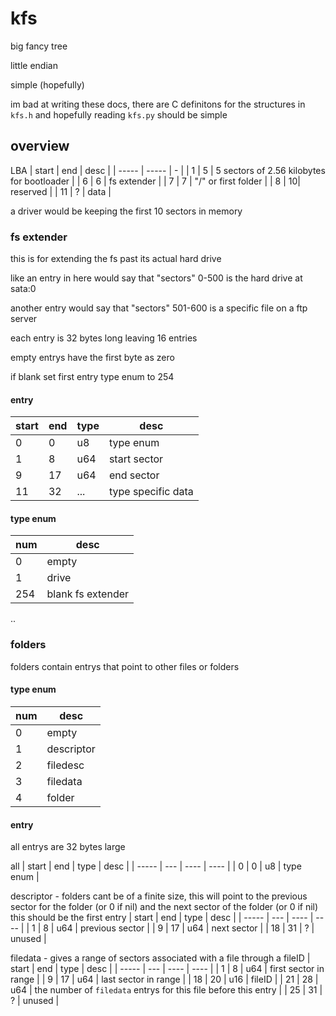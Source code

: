 # kfs

big fancy tree

little endian

simple (hopefully)

im bad at writing these docs, there are C definitons for the structures in ``kfs.h`` and hopefully reading ``kfs.py`` should be simple

## overview
LBA
| start | end | desc |
| ----- | ----- | - |
| 1 | 5 | 5 sectors of 2.56 kilobytes for bootloader |
| 6 | 6 | fs extender |
| 7 | 7 | "/" or first folder |
| 8 | 10| reserved |
| 11 | ? | data |

a driver would be keeping the first 10 sectors in memory

### fs extender
this is for extending the fs past its actual hard drive

like an entry in here would say that "sectors" 0-500 is the hard drive at sata:0

another entry would say that "sectors" 501-600 is a specific file on a ftp server

each entry is 32 bytes long leaving 16 entries

empty entrys have the first byte as zero

if blank set first entry type enum to 254

#### entry
| start | end | type | desc |
| ----- | --- | ---- | ---- |
| 0 | 0 | u8  | type enum   |
| 1 | 8 | u64 | start sector|
| 9 | 17| u64 | end sector  |
| 11| 32| ... | type specific data |

#### type enum
| num | desc |
| --- | ---- |
| 0   | empty |
| 1   | drive |
| 254 | blank fs extender |
..


### folders

folders contain entrys that point to other files or folders

#### type enum
| num | desc |
| --- | ---- |
| 0   | empty |
| 1   | descriptor |
| 2   | filedesc  |
| 3   | filedata  |
| 4   | folder|

#### entry
all entrys are 32 bytes large

all
| start | end | type | desc |
| ----- | --- | ---- | ---- |
| 0     | 0   | u8   | type enum |

descriptor - folders cant be of a finite size, this will point to the previous sector for the folder (or 0 if nil) and the next sector of the folder (or 0 if nil) this should be the first entry
| start | end | type | desc |
| ----- | --- | ---- | ---- |
| 1     | 8   | u64  | previous sector |
| 9     | 17  | u64  | next sector |
| 18    | 31  | ?    | unused |

filedata - gives a range of sectors associated with a file through a fileID
| start | end | type | desc |
| ----- | --- | ---- | ---- |
| 1     | 8   | u64  | first sector in range |
| 9     | 17  | u64  | last sector in range  |
| 18    | 20  | u16  | fileID |
| 21    | 28  | u64  | the number of ``filedata`` entrys for this file before this entry |
| 25    | 31  | ?    | unused |